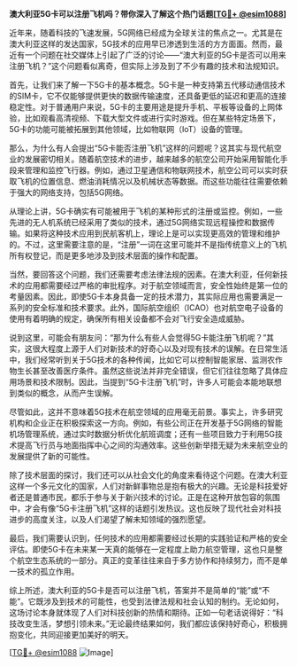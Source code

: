 **澳大利亚5G卡可以注册飞机吗？带你深入了解这个热门话题[[TG💪+ @esim1088](https://t.me/s/esim1088)]**

近年来，随着科技的飞速发展，5G网络已经成为全球关注的焦点之一。尤其是在澳大利亚这样的发达国家，5G技术的应用早已渗透到生活的方方面面。然而，最近有一个问题在社交媒体上引起了广泛的讨论——“澳大利亚的5G卡是否可以用来注册飞机？”这个问题看似离奇，但实际上涉及到了不少有趣的技术和法规知识。

首先，让我们来了解一下5G卡的基本概念。5G卡是一种支持第五代移动通信技术的SIM卡，它不仅能够提供更快的数据传输速度，还具备更低的延迟和更高的连接稳定性。对于普通用户来说，5G卡的主要用途是提升手机、平板等设备的上网体验，比如观看高清视频、下载大型文件或进行实时游戏。但在某些特定场景下，5G卡的功能可能被拓展到其他领域，比如物联网（IoT）设备的管理。

那么，为什么有人会提出“5G卡能否注册飞机”这样的问题呢？这其实与现代航空业的发展密切相关。随着航空技术的进步，越来越多的航空公司开始采用智能化手段来管理和监控飞行器。例如，通过卫星通信和物联网技术，航空公司可以实时获取飞机的位置信息、燃油消耗情况以及机械状态等数据。而这些功能往往需要依赖于强大的网络支持，包括5G网络。

从理论上讲，5G卡确实有可能被用于飞机的某种形式的注册或监控。例如，一些先进的无人机系统已经采用了类似的技术，通过5G网络实现远程操控和数据传输。如果将这种技术应用到民航客机上，理论上是可以实现更高效的管理和维护的。不过，这里需要注意的是，“注册”一词在这里可能并不是指传统意义上的飞机所有权登记，而是更多地涉及到技术层面的操作和配置。

当然，要回答这个问题，我们还需要考虑法律法规的因素。在澳大利亚，任何新技术的应用都需要经过严格的审批程序。对于航空领域而言，安全性始终是第一位的考量因素。因此，即使5G卡本身具备一定的技术潜力，其实际应用也需要满足一系列的安全标准和技术要求。此外，国际航空组织（ICAO）也对航空电子设备的使用有着明确的规定，确保所有相关设备都不会对飞行安全造成威胁。

说到这里，可能会有朋友问：“那为什么有些人会觉得5G卡能注册飞机呢？”其实，这很大程度上源于人们对新技术的好奇心以及对现有技术的误解。在日常生活中，我们经常听到关于5G技术的各种传闻，比如它可以控制智能家居、监测农作物生长甚至改善医疗条件。虽然这些说法并非完全错误，但它们往往忽略了具体应用场景和技术限制。因此，当提到“5G卡注册飞机”时，许多人可能会本能地联想到类似的概念，从而产生误解。

尽管如此，这并不意味着5G技术在航空领域的应用毫无前景。事实上，许多研究机构和企业正在积极探索这一方向。例如，有些公司正在开发基于5G网络的智能机场管理系统，通过实时数据分析优化航班调度；还有一些项目致力于利用5G技术提高飞行员与地面指挥中心之间的沟通效率。这些创新举措无疑为未来航空业的发展提供了新的可能性。

除了技术层面的探讨，我们还可以从社会文化的角度来看待这个问题。在澳大利亚这样一个多元文化的国家，人们对新鲜事物总是抱有极大的兴趣。无论是科技爱好者还是普通市民，都乐于参与关于新兴技术的讨论。正是在这种开放包容的氛围中，才会有像“5G卡注册飞机”这样的话题引发热议。这也反映了现代社会对科技进步的高度关注，以及人们渴望了解未知领域的强烈愿望。

最后，我们需要认识到，任何技术的应用都需要经过长期的实践验证和严格的安全评估。即使5G卡在未来某一天真的能够在一定程度上助力航空管理，这也只是整个航空生态系统的一部分。真正的变革往往来自于多方协作和持续努力，而不是单一技术的孤立作用。

综上所述，澳大利亚的5G卡是否可以注册飞机，答案并不是简单的“能”或“不能”。它既涉及到技术的可能性，也受到法律法规和社会认知的制约。无论如何，这场讨论本身就体现了人们对科技创新的热情和期待。正如一句老话说得好：“科技改变生活，梦想引领未来。”无论最终结果如何，我们都应该保持好奇心，积极拥抱变化，共同迎接更加美好的明天。

[[TG💪+ @esim1088](https://t.me/s/esim1088) ![Image](https://i.postimg.cc/4NQfJmqS/Snipaste-2025-05-13-00-14-12.png)]